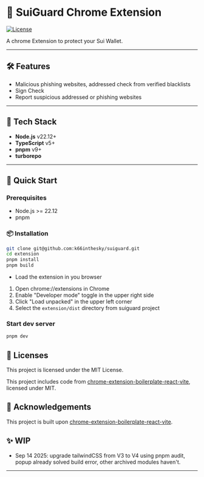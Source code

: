 # 🚀 SuiGuard Chrome Extension

[![License](https://img.shields.io/github/license/k66inthesky/suiguard/extension)](./LICENSE)

<!-- [![Build Status](https://img.shields.io/github/actions/workflow/status/yourname/yourrepo/ci.yml)](https://github.com/yourname/yourrepo/actions)
[![npm version](https://img.shields.io/npm/v/your-package)](https://www.npmjs.com/package/your-package) -->

A chrome Extension to protect your Sui Wallet.

---

## 🛠 Features

- Malicious phishing websites, addressed check from verified blacklists
- Sign Check
- Report suspicious addressed or phishing websites

---

## 🧰 Tech Stack

- **Node.js** v22.12+
- **TypeScript** v5+
- **pnpm** v9+
- **turborepo**

---

## 📖 Quick Start

### Prerequisites

- Node.js >= 22.12
- pnpm

### 📦 Installation

```bash
git clone git@github.com:k66inthesky/suiguard.git
cd extension
pnpm install
pnpm build
```

- Load the extension in you browser

1. Open chrome://extensions in Chrome
2. Enable "Developer mode" toggle in the upper right side
3. Click "Load unpacked" in the upper left corner
4. Select the `extension/dist` directory from suiguard project

### Start dev server

```bash
pnpm dev
```

## 📜 Licenses

This project is licensed under the MIT License.

This project includes code from [chrome-extension-boilerplate-react-vite](https://github.com/Jonghakseo/chrome-extension-boilerplate-react-vite/tree/main?tab=readme-ov-file#community), licensed under MIT.

## 🙏 Acknowledgements

This project is built upon [chrome-extension-boilerplate-react-vite](https://github.com/Jonghakseo/chrome-extension-boilerplate-react-vite/tree/main?tab=readme-ov-file#community).

## ✨ WIP

- Sep 14 2025: upgrade tailwindCSS from V3 to V4 using pnpm audit, popup already solved build error, other archived modules haven't.

---
